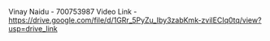 Vinay Naidu - 700753987
Video Link - https://drive.google.com/file/d/1GRr_5PyZu_Iby3zabKmk-zvilECIq0tq/view?usp=drive_link
